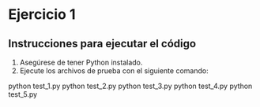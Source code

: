 # Ejercicio 1

## Instrucciones para ejecutar el código

1. Asegúrese de tener Python instalado.
2. Ejecute los archivos de prueba con el siguiente comando:

python test_1.py
python test_2.py
python test_3.py
python test_4.py
python test_5.py